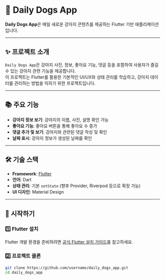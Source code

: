 # 🐾 Daily Dogs App

**Daily Dogs App**은 매일 새로운 강아지 콘텐츠를 제공하는 Flutter 기반 애플리케이션입니다.

---

## ✨ 프로젝트 소개

`Daily Dogs App`은 강아지 사진, 정보, 좋아요 기능, 댓글 등을 포함하여 사용자가 즐길 수 있는 강아지 관련 기능을 제공합니다.  
이 프로젝트는 Flutter를 활용한 기본적인 UI/UX와 상태 관리를 학습하고, 강아지 데이터를 관리하는 방법을 익히기 위한 프로젝트입니다.

---

## 📚 주요 기능

- **강아지 정보 보기**: 강아지의 이름, 사진, 설명 확인 가능
- **좋아요 기능**: 좋아요 버튼을 통해 좋아요 수 증가
- **댓글 추가 및 보기**: 강아지와 관련된 댓글 작성 및 확인
- **날짜 표시**: 강아지 정보가 생성된 날짜를 확인

---

## 🛠️ 기술 스택

- **Framework**: [Flutter](https://flutter.dev/)
- **언어**: Dart
- **상태 관리**: 기본 `setState` (향후 Provider, Riverpod 등으로 확장 가능)
- **UI 디자인**: Material Design

---

## 🚀 시작하기

### 1️⃣ Flutter 설치
Flutter 개발 환경을 준비하려면 [공식 Flutter 설치 가이드](https://docs.flutter.dev/get-started/install)를 참고하세요.

### 2️⃣ 프로젝트 클론
```bash
git clone https://github.com/username/daily_dogs_app.git
cd daily_dogs_app
